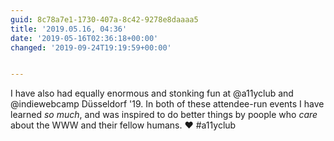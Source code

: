 ```yaml
---
guid: 8c78a7e1-1730-407a-8c42-9278e8daaaa5
title: '2019.05.16, 04:36'
date: '2019-05-16T02:36:18+00:00'
changed: '2019-09-24T19:19:59+00:00'


---
```


I have also had equally enormous and stonking fun at @a11yclub and @indiewebcamp Düsseldorf '19. In both of these attendee-run events I have learned _so much_, and was inspired to do better things by poople who _care_ about the WWW and their fellow humans. ♥️ #a11yclub
